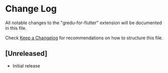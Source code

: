 # Change Log

All notable changes to the "gredu-for-flutter" extension will be documented in this file.

Check [Keep a Changelog](http://keepachangelog.com/) for recommendations on how to structure this file.

## [Unreleased]

- Initial release